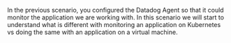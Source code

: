 In the previous scenario, you configured the Datadog Agent so that it could monitor the application we are working with. In this scenario we will start to understand what is different with monitoring an application on Kubernetes vs doing the same with an application on a virtual machine. 